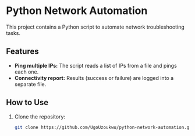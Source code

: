 # Python Network Automation

This project contains a Python script to automate network troubleshooting tasks.

## Features
- **Ping multiple IPs:** The script reads a list of IPs from a file and pings each one.
- **Connectivity report:** Results (success or failure) are logged into a separate file.

## How to Use
1. Clone the repository:
   ```bash
   git clone https://github.com/UgoUzoukwu/python-network-automation.git

